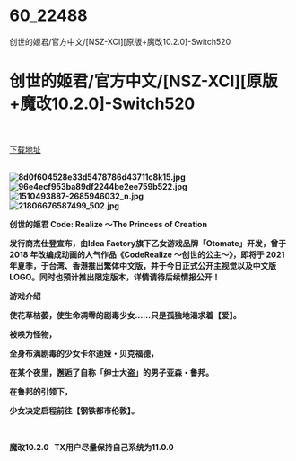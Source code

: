 # 60_22488
创世的姬君/官方中文/[NSZ-XCI][原版+魔改10.2.0]-Switch520
# 创世的姬君/官方中文/[NSZ-XCI][原版+魔改10.2.0]-Switch520
 <br/></br>
[下载地址](https://www.switch520.cc/article/22488 "下载地址")
<br/></br>

<p><strong><img title="8d0f604528e33d5478786d43711c8k15.jpg" src="https://www.switch520.cc/muke_img/2021_09_18_a46837245fd13.jpg" alt="8d0f604528e33d5478786d43711c8k15.jpg"></strong><br>
<strong><img title="96e4ecf953ba89df2244be2ee759b522.jpg" src="https://www.switch520.cc/muke_img/2021_09_18_d0007538d4a25.jpg" alt="96e4ecf953ba89df2244be2ee759b522.jpg"></strong><br>
<strong><img title="1510493887-2685946032_n.jpg" src="https://www.switch520.cc/muke_img/2021_09_18_d72851d07992c.jpg" alt="1510493887-2685946032_n.jpg"></strong><br>
<strong><img title="21806676587499_502.jpg" src="https://www.switch520.cc/muke_img/2021_09_18_32fda5e744fe7.jpg" alt="21806676587499_502.jpg">&nbsp;</strong></p>
<p><strong>创世的姬君 Code: Realize ～The Princess of Creation</strong></p>
<p><strong>发行商杰仕登宣布，由Idea Factory旗下乙女游戏品牌「Otomate」开发，曾于 2018 年改编成动画的人气作品《CodeRealize 〜创世的公主〜》，即将于 2021 年夏季，于台湾、香港推出繁体中文版，并于今日正式公开主视觉以及中文版 LOGO。同时也预计推出限定版本，详情请待后续情报公开！</strong></p>
<p><strong>游戏介绍</strong></p>
<p><strong>使花草枯萎，使生命凋零的剧毒少女……只是孤独地渴求着【爱】。</strong></p>
<p><strong>被唤为怪物，</strong></p>
<p><strong>全身布满剧毒的少女卡尔迪娅・贝克福德，</strong></p>
<p><strong>在某个夜里，邂逅了自称「绅士大盗」的男子亚森・鲁邦。</strong></p>
<p><strong>在鲁邦的引领下，</strong></p>
<p><strong>少女决定启程前往【钢铁都市伦敦】。</strong></p>
<p>&nbsp;</p>
<p><strong>魔改10.2.0 &nbsp;&nbsp;TX用户尽量保持自己系统为11.0.0</strong></p>
